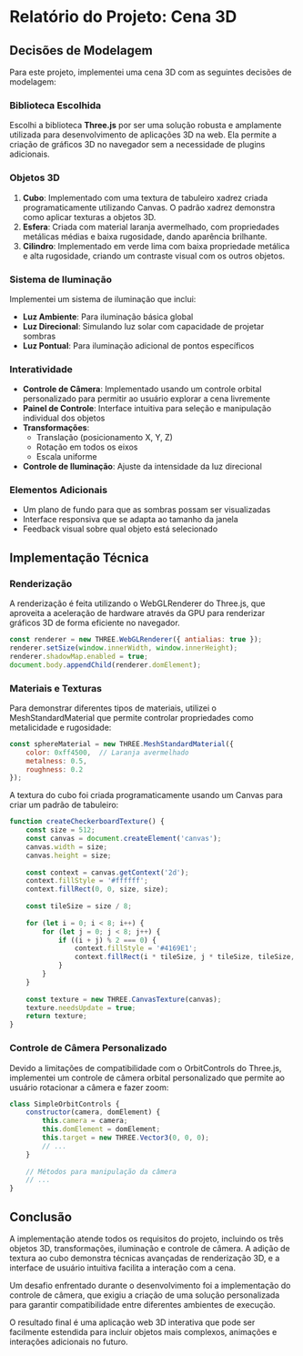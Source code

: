 # Relatório do Projeto: Cena 3D

## Decisões de Modelagem

Para este projeto, implementei uma cena 3D com as seguintes decisões de modelagem:

### Biblioteca Escolhida
Escolhi a biblioteca **Three.js** por ser uma solução robusta e amplamente utilizada para desenvolvimento de aplicações 3D na web. Ela permite a criação de gráficos 3D no navegador sem a necessidade de plugins adicionais.

### Objetos 3D
1. **Cubo**: Implementado com uma textura de tabuleiro xadrez criada programaticamente utilizando Canvas. O padrão xadrez demonstra como aplicar texturas a objetos 3D.
2. **Esfera**: Criada com material laranja avermelhado, com propriedades metálicas médias e baixa rugosidade, dando aparência brilhante.
3. **Cilindro**: Implementado em verde lima com baixa propriedade metálica e alta rugosidade, criando um contraste visual com os outros objetos.

### Sistema de Iluminação
Implementei um sistema de iluminação que inclui:
- **Luz Ambiente**: Para iluminação básica global
- **Luz Direcional**: Simulando luz solar com capacidade de projetar sombras
- **Luz Pontual**: Para iluminação adicional de pontos específicos

### Interatividade
- **Controle de Câmera**: Implementado usando um controle orbital personalizado para permitir ao usuário explorar a cena livremente
- **Painel de Controle**: Interface intuitiva para seleção e manipulação individual dos objetos
- **Transformações**: 
  - Translação (posicionamento X, Y, Z)
  - Rotação em todos os eixos
  - Escala uniforme
- **Controle de Iluminação**: Ajuste da intensidade da luz direcional

### Elementos Adicionais
- Um plano de fundo para que as sombras possam ser visualizadas
- Interface responsiva que se adapta ao tamanho da janela
- Feedback visual sobre qual objeto está selecionado

## Implementação Técnica

### Renderização
A renderização é feita utilizando o WebGLRenderer do Three.js, que aproveita a aceleração de hardware através da GPU para renderizar gráficos 3D de forma eficiente no navegador.

```javascript
const renderer = new THREE.WebGLRenderer({ antialias: true });
renderer.setSize(window.innerWidth, window.innerHeight);
renderer.shadowMap.enabled = true;
document.body.appendChild(renderer.domElement);
```

### Materiais e Texturas
Para demonstrar diferentes tipos de materiais, utilizei o MeshStandardMaterial que permite controlar propriedades como metalicidade e rugosidade:

```javascript
const sphereMaterial = new THREE.MeshStandardMaterial({ 
    color: 0xff4500,  // Laranja avermelhado
    metalness: 0.5,
    roughness: 0.2
});
```

A textura do cubo foi criada programaticamente usando um Canvas para criar um padrão de tabuleiro:

```javascript
function createCheckerboardTexture() {
    const size = 512;
    const canvas = document.createElement('canvas');
    canvas.width = size;
    canvas.height = size;
    
    const context = canvas.getContext('2d');
    context.fillStyle = '#ffffff';
    context.fillRect(0, 0, size, size);
    
    const tileSize = size / 8;
    
    for (let i = 0; i < 8; i++) {
        for (let j = 0; j < 8; j++) {
            if ((i + j) % 2 === 0) {
                context.fillStyle = '#4169E1';
                context.fillRect(i * tileSize, j * tileSize, tileSize, tileSize);
            }
        }
    }
    
    const texture = new THREE.CanvasTexture(canvas);
    texture.needsUpdate = true;
    return texture;
}
```

### Controle de Câmera Personalizado
Devido a limitações de compatibilidade com o OrbitControls do Three.js, implementei um controle de câmera orbital personalizado que permite ao usuário rotacionar a câmera e fazer zoom:

```javascript
class SimpleOrbitControls {
    constructor(camera, domElement) {
        this.camera = camera;
        this.domElement = domElement;
        this.target = new THREE.Vector3(0, 0, 0);
        // ...
    }
    
    // Métodos para manipulação da câmera
    // ...
}
```

## Conclusão

A implementação atende todos os requisitos do projeto, incluindo os três objetos 3D, transformações, iluminação e controle de câmera. A adição de textura ao cubo demonstra técnicas avançadas de renderização 3D, e a interface de usuário intuitiva facilita a interação com a cena.

Um desafio enfrentado durante o desenvolvimento foi a implementação do controle de câmera, que exigiu a criação de uma solução personalizada para garantir compatibilidade entre diferentes ambientes de execução.

O resultado final é uma aplicação web 3D interativa que pode ser facilmente estendida para incluir objetos mais complexos, animações e interações adicionais no futuro.